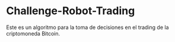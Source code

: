 # Challenge-Robot-Trading
Este es un algoritmo para la toma de decisiones en el trading de la criptomoneda Bitcoin.
